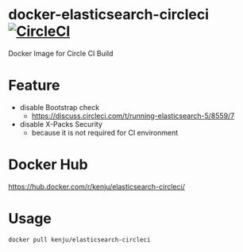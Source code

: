 # docker-elasticsearch-circleci [![CircleCI](https://circleci.com/gh/kenju/docker-elasticsearch-circleci.svg?style=svg)](https://circleci.com/gh/kenju/docker-elasticsearch-circleci)

Docker Image for Circle CI Build

# Feature

- disable Bootstrap check
  - https://discuss.circleci.com/t/running-elasticsearch-5/8559/7
- disable X-Packs Security
  - because it is not required for CI environment

# Docker Hub

https://hub.docker.com/r/kenju/elasticsearch-circleci/

# Usage

```bash
docker pull kenju/elasticsearch-circleci
```
